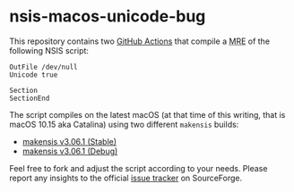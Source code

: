 # nsis-macos-unicode-bug

This repository contains two [GitHub Actions](https://github.com/features/actions) that compile a <abbr title="Mininal, Reproducible Example">MRE</abbr> of the following NSIS script:

```nsis
OutFile /dev/null
Unicode true

Section
SectionEnd
```

The script compiles on the latest macOS (at that time of this writing, that is macOS 10.15 aka Catalina) using two different `makensis` builds:

- [makensis v3.06.1 (Stable)](https://github.com/idleberg/nsis-macos-unicode-bug/blob/master/.github/workflows/stable.yml)
- [makensis v3.06.1 (Debug)](https://github.com/idleberg/nsis-macos-unicode-bug/blob/master/.github/workflows/debug.yml)

Feel free to fork and adjust the script according to your needs. Please report any insights to the official [issue tracker](https://sourceforge.net/p/nsis/bugs/1165) on SourceForge.
